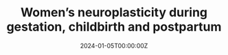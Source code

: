 ---
title: "Women’s neuroplasticity during gestation, childbirth and postpartum"
authors:
- María Paternina Die
- Magdalena Martínez García
- Daniel Martín de Blas
- Inés Noguero
- Camila Servin Barthet
- Clara Pretus
- Anna Soler
- Gonzalo López Montoya
- Manuel Desco
- Susana Carmona

date: "2024-01-05T00:00:00Z"
doi: ""
publishDate: "2024-01-05T00:00:00Z"
publication_types: ["2"]
publication: "In *Nature Neuroscience*"
tags:
- Maternidad
featured: true
links:
- name: Enlace al artículo
  url: https://www.nature.com/articles/s41593-023-01513-2
---